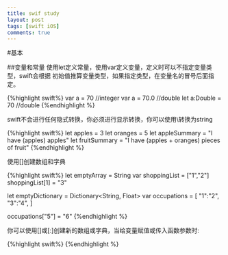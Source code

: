 ```yaml
---
title: swif study
layout: post
tags: [swift iOS]
comments: true
---
```


#基本

##变量和常量
使用let定义常量，使用var定义变量，定义时可以不指定变量类型，swift会根据
初始值推算变量类型，如果指定类型，在变量名的冒号后面指定。

{%highlight swift%}
var a = 70  //integer
var a = 70.0 //double
let a:Double = 70 //double
{%endhighlight %}


swift不会进行任何隐式转换，你必须进行显示转换，你可以使用\\转换为string

{%highlight swift%}
let apples = 3
let oranges = 5
let appleSummary = "I have \(apples) apples"
let fruitSummary = "I have \(apples + oranges) pieces of fruit"
{%endhighlight %}

使用[]创建数组和字典

{%highlight swift%}
let emptyArray = String[]()
var shoppingList = ["1","2"]
shoppingList[1] = "3"

let emptyDictionary = Dictionary<String, Float>
var occupations = [
  "1":"2",
  "3":"4",
]

occupations["5"] = "6"
{%endhighlight %}

你可以使用[]或[:]创建新的数组或字典，当给变量赋值或传入函数参数时:

{%highlight swift%}
{%endhighlight %}


